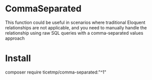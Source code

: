# CommaSeparated
This function could be useful in scenarios where traditional Eloquent relationships are not applicable, and you need to manually handle the relationship using raw SQL queries with a comma-separated values approach
# Install
composer require ticetmp/comma-separated:"^1"
